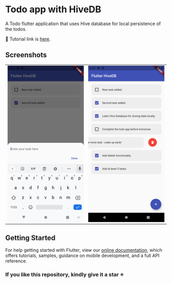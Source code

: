 # Todo app with HiveDB

A Todo flutter application that uses Hive database for local persistence of the todos.

📖 Tutorial link is [here](https://www.instagram.com/p/CUSnAU7jH3p/?utm_source=ig_web_copy_link).

## Screenshots

<div style="text-align: center"><table><tr>
<td style="text-align: center">
<img src="screenshots/ss1.png" width="300" />
</td>
<td style="text-align: center">
<img src="screenshots/ss2.png" width="300" />
</td>
</tr></table>
</div>

## Getting Started

For help getting started with Flutter, view our
[online documentation](https://flutter.dev/docs), which offers tutorials,
samples, guidance on mobile development, and a full API reference.

### If you like this repository, kindly give it a star ⭐
